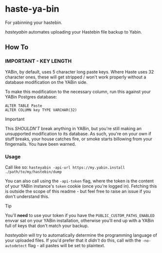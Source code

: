# haste-ya-bin

For yabinning your hastebin.

_hasteyabin_ automates uploading your Hastebin file backup to Yabin.

## How To

### IMPORTANT - KEY LENGTH

YABin, by default, uses 5 character long paste keys. Where Haste uses 32 character ones, these will get stripped / won't work properly without a database modification on the YABin side.

To make this modification to the necessary column, run this against your YABin Postgres database:

```postgresql
ALTER TABLE Paste
ALTER COLUMN key TYPE VARCHAR(32)
```

>[!IMPORTANT]
> This _SHOULDN'T_ break anything in YABin, but you're still making an unsupported modification to its database.
> As such, you're on your own if stuff breaks, your house catches fire, or smoke starts billowing from your fingernails. You have been warned.

### Usage

Call like so:
```hasteyabin -api-url https://my.yabin.install ./path/to/my/hastebin/dump```

You can also call using the `-api-token` flag, where the token is the content of your YABin instance's `token` cookie (once you're logged in).
Fetching this is outside the scope of this readme - but feel free to raise an issue if you don't understand this.

>[!TIP]
> You'll **need** to use your token if you have the `PUBLIC_CUSTOM_PATHS_ENABLED` envvar sat on your YABin installation, otherwise you'll end up with
> a YABin full of keys that don't match your backup.

_hasteyabin_ will try to automatically determine the programming language of your uploaded files.
If you'd prefer that it _didn't_ do this, call with the `-no-autodetect` flag - all pastes will be set to plaintext.